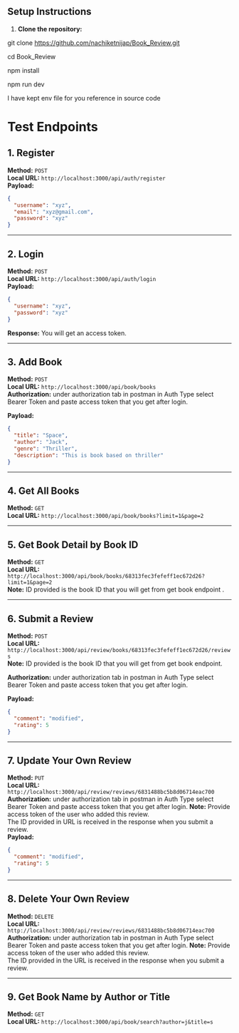 ##  Setup Instructions

1. **Clone the repository:**

git clone https://github.com/nachiketnijap/Book_Review.git

cd Book_Review

npm install 

npm run dev

I have kept env file for you reference in source code
# Test Endpoints

## 1. Register

**Method:** `POST`  
**Local URL:** `http://localhost:3000/api/auth/register`  
**Payload:**
```json
{
  "username": "xyz",
  "email": "xyz@gmail.com",
  "password": "xyz"
}
```

---

## 2. Login

**Method:** `POST`  
**Local URL:** `http://localhost:3000/api/auth/login`   
**Payload:**
```json
{
  "username": "xyz",
  "password": "xyz"
}
```

**Response:** You will get an access token.

---

##  3. Add Book

**Method:** `POST`  
**Local URL:** `http://localhost:3000/api/book/books`  
**Authorization:** under authorization tab in postman in Auth Type select Bearer Token and paste access token that you get after login.

**Payload:**
```json
{
  "title": "Space",
  "author": "Jack",
  "genre": "Thriller",
  "description": "This is book based on thriller"
}
```

---

##  4. Get All Books

**Method:** `GET`  
**Local URL:** `http://localhost:3000/api/book/books?limit=1&page=2`  

---

##  5. Get Book Detail by Book ID

**Method:** `GET`  
**Local URL:** `http://localhost:3000/api/book/books/68313fec3fefeff1ec672d26?limit=1&page=2`  
**Note:**  ID provided is the book ID  that you will get from get book endpoint .

---

##  6. Submit a Review

**Method:** `POST`  
**Local URL:** `http://localhost:3000/api/review/books/68313fec3fefeff1ec672d26/reviews`    
**Note:** ID provided is the book ID  that you will get from get book endpoint.

**Authorization:** under authorization tab in postman in Auth Type select Bearer Token and paste access token that you get after login.

**Payload:**
```json
{
  "comment": "modified",
  "rating": 5
}
```

---

##  7. Update Your Own Review

**Method:** `PUT`  
**Local URL:** `http://localhost:3000/api/review/reviews/6831488bc5b8d06714eac700`    
**Authorization:** under authorization tab in postman in Auth Type select Bearer Token and paste access token that you get after login. 
**Note:** Provide access token of the user who added this review.  
The ID provided in URL is received in the response when you submit a review.  
**Payload:**
```json
{
  "comment": "modified",
  "rating": 5
}
```

---

##  8. Delete Your Own Review

**Method:** `DELETE`  
**Local URL:** `http://localhost:3000/api/review/reviews/6831488bc5b8d06714eac700`    
**Authorization:** under authorization tab in postman in Auth Type select Bearer Token and paste access token that you get after login. 
**Note:** Provide access token of the user who added this review.  
The ID provided in the URL is received in the response when you submit a review.

---

##  9. Get Book Name by Author or Title

**Method:** `GET`  
**Local URL:** `http://localhost:3000/api/book/search?author=j&title=s`  







